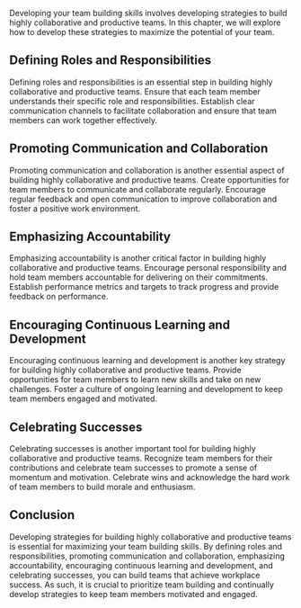 
Developing your team building skills involves developing strategies to build highly collaborative and productive teams. In this chapter, we will explore how to develop these strategies to maximize the potential of your team.

Defining Roles and Responsibilities
-----------------------------------

Defining roles and responsibilities is an essential step in building highly collaborative and productive teams. Ensure that each team member understands their specific role and responsibilities. Establish clear communication channels to facilitate collaboration and ensure that team members can work together effectively.

Promoting Communication and Collaboration
-----------------------------------------

Promoting communication and collaboration is another essential aspect of building highly collaborative and productive teams. Create opportunities for team members to communicate and collaborate regularly. Encourage regular feedback and open communication to improve collaboration and foster a positive work environment.

Emphasizing Accountability
--------------------------

Emphasizing accountability is another critical factor in building highly collaborative and productive teams. Encourage personal responsibility and hold team members accountable for delivering on their commitments. Establish performance metrics and targets to track progress and provide feedback on performance.

Encouraging Continuous Learning and Development
-----------------------------------------------

Encouraging continuous learning and development is another key strategy for building highly collaborative and productive teams. Provide opportunities for team members to learn new skills and take on new challenges. Foster a culture of ongoing learning and development to keep team members engaged and motivated.

Celebrating Successes
---------------------

Celebrating successes is another important tool for building highly collaborative and productive teams. Recognize team members for their contributions and celebrate team successes to promote a sense of momentum and motivation. Celebrate wins and acknowledge the hard work of team members to build morale and enthusiasm.

Conclusion
----------

Developing strategies for building highly collaborative and productive teams is essential for maximizing your team building skills. By defining roles and responsibilities, promoting communication and collaboration, emphasizing accountability, encouraging continuous learning and development, and celebrating successes, you can build teams that achieve workplace success. As such, it is crucial to prioritize team building and continually develop strategies to keep team members motivated and engaged.
